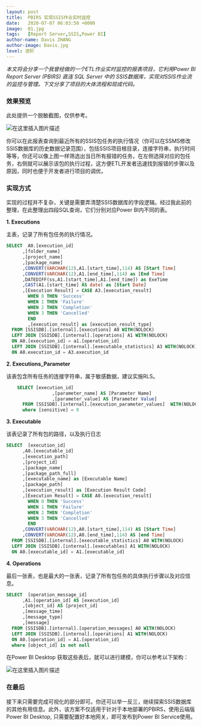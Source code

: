 ```yaml
---
layout: post
title:  PBIRS 实现SSIS作业实时监控
date:   2020-07-07 06:03:50 +0000
image:  01.jpg
tags:   [Report Server,SSIS,Power BI]
author-name: Davis ZHANG
author-image: Davis.jpg
level: 进阶
---
```



*本文将会分享一个我曾经做的一个ETL作业实时监控的报表项目，它利用Power BI Report Server (PBIRS) 直连 SQL Server 中的 SSIS数据库，实现对SSIS作业流的监控与管理。下文分享了项目的大体流程和现成代码。*

### 效果预览

此处提供一个脱敏截图，仅供参考。

![在这里插入图片描述](https://img-blog.csdnimg.cn/20200707144805587.png?x-oss-process=image/watermark,type_ZmFuZ3poZW5naGVpdGk,shadow_10,text_RC1CSSB8IERhdmlzIG9uIEJJ,size_16,color_FFFFFF,t_70)

你可以在此报表查询到最近所有的SSIS包任务的执行情况（你可以在SSMS修改SSIS数据库的历史数据记录范围），包括SSIS项目根目录，连接字符串，执行时间等等，你还可以像上图一样筛选出当日所有报错的任务，在左侧选择对应的包任务，右侧就可以展示该包的执行过程，这方便ETL开发者迅速找到报错的步骤以及原因，同时也便于开发者进行项目的调优。

### 实现方式

实现的过程并不复杂，关键是需要弄清楚SSIS数据库的字段逻辑。经过我此前的整理，在此整理出四段SQL查询，它们分别对应Power BI内不同的表。

**1. Executions**

主表，记录了所有包任务的执行情况。

```SQL
SELECT  A0.[execution_id]
      ,[folder_name]
      ,[project_name]
      ,[package_name]
	  ,CONVERT(VARCHAR(12),A1.[start_time],114) AS [Start Time]
	  ,CONVERT(VARCHAR(12),A1.[end_time],114) as [End Time]
	  ,DATEDIFF(ss,A1.[start_time],A1.[end_time]) as ExeTime
      ,CAST(A1.[start_time] AS date) as [Start Date]
	  ,[Execution Result] = CASE A3.[execution_result]
        WHEN 0 THEN 'Success'
        WHEN 1 THEN 'Failure'
        WHEN 2 THEN 'Completion'
        WHEN 3 THEN 'Cancelled'
        END
        ,[execution_result] as [execution_result_type]
  FROM [SSISDB].[internal].[executions] A0 WITH(NOLOCK)
  LEFT JOIN [SSISDB].[internal].[operations] A1 WITH(NOLOCK)
  ON A0.[execution_id] = a1.[operation_id]
  LEFT JOIN [SSISDB].[internal].[executable_statistics] A3 WITH(NOLOCK)
  ON A0.execution_id = A3.execution_id
```

**2. Executions_Parameter**

该表包含所有任务的连接字符串，属于敏感数据，建议实施RLS。

```SQL
    SELECT [execution_id]
                 ,[parameter_name] AS [Parameter Name]
                 ,[parameter_value] AS [Parameter Value]
      FROM [SSISDB].[internal].[execution_parameter_values]  WITH(NOLOCK)
      where [sensitive] = 0
```

**3. Executable**
   
该表记录了所有包的路径，以及执行日志

```SQL
SELECT  [execution_id]
      ,A0.[executable_id]
      ,[execution_path]
	  ,[project_id]
      ,[package_name]
      ,[package_path_full]
      ,[executable_name] as [Executable Name]
      ,[package_path]
      ,[execution_result] as [Execution Result Code]
      ,[Execution Result] = CASE A0.[execution_result]
        WHEN 0 THEN 'Success'
        WHEN 1 THEN 'Failure'
        WHEN 2 THEN 'Completion'
        WHEN 3 THEN 'Cancelled'
        END
      ,CONVERT(VARCHAR(12),A0.[start_time],114) AS [Start Time]
      ,CONVERT(VARCHAR(12),A0.[end_time],114) AS [end Time]
  FROM [SSISDB].[internal].[executable_statistics] A0 WITH(NOLOCK)
  LEFT JOIN [SSISDB].[internal].[executables] A1 WITH(NOLOCK)
  ON A0.[executable_id] = A1.[executable_id]
```

**4. Operations**

最后一张表，也是最大的一张表，记录了所有包任务的具体执行步骤以及对应信息。

```SQL
SELECT  [operation_message_id]
      ,A1.[operation_id] AS [execution_id]
	  ,[object_id] AS [project_id]
      ,[message_time]
      ,[message_type]
      ,[message]
  FROM [SSISDB].[internal].[operation_messages] A0 WITH(NOLOCK)
  LEFT JOIN [SSISDB].[internal].[operations] A1 WITH(NOLOCK)
  ON A0.[operation_id] = A1.[operation_id]
  where [object_id] is not null
```

在Power BI Desktop  获取这些表后，就可以进行建模，你可以参考以下架构：

![在这里插入图片描述](https://img-blog.csdnimg.cn/20200707151446979.png?x-oss-process=image/watermark,type_ZmFuZ3poZW5naGVpdGk,shadow_10,text_RC1CSSB8IERhdmlzIG9uIEJJ,size_16,color_FFFFFF,t_70)

### 在最后

接下来只需要完成可视化的部分即可。你还可以举一反三，继续探索SSIS数据库的其他有用信息。此外，该方案不仅适用于针对于本地部署的PBIRS，使用云端版Power BI Desktop, 只需要配置好本地网关，即可发布到Power BI Service使用。

